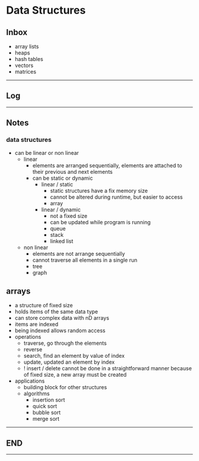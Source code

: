 # Data Structures

## Inbox

- array lists
- heaps
- hash tables
- vectors
- matrices

---

## Log

---

## Notes

### data structures

- can be linear or non linear
  - linear
    - elements are arranged sequentially, elements are attached to their previous and next elements
    - can be static or dynamic
      - linear / static
        - static structures have a fix memory size
        - cannot be altered during runtime, but easier to access
        - array
      - linear / dynamic
        - not a fixed size
        - can be updated while program is running
        - queue
        - stack
        - linked list
  - non linear
    - elements are not arrange sequentially
    - cannot traverse all elements in a single run
    - tree
    - graph

## arrays

- a structure of fixed size
- holds items of the same data type
- can store complex data with nD arrays
- items are indexed
- being indexed allows random access
- operations
  - traverse, go through the elements
  - reverse
  - search, find an element by value of index
  - update, updated an element by index
  - ! insert / delete cannot be done in a straightforward manner because of fixed size, a new array must be created
- applications
  - building block for other structures
  - algorithms
    - insertion sort
    - quick sort
    - bubble sort
    - merge sort

---

## END

---